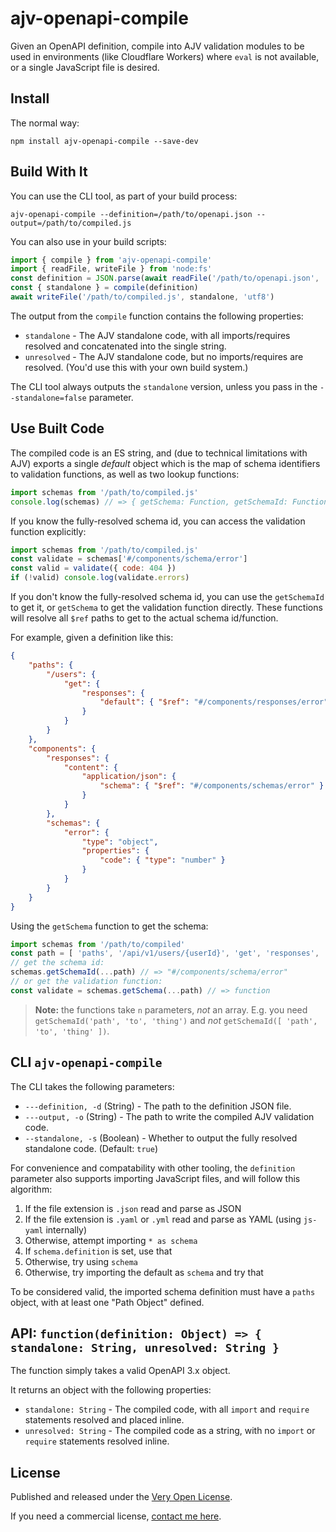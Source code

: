 # ajv-openapi-compile

Given an OpenAPI definition, compile into AJV validation modules to be used in environments (like Cloudflare Workers) where `eval` is not available, or a single JavaScript file is desired.

## Install

The normal way:

```shell
npm install ajv-openapi-compile --save-dev
```

## Build With It

You can use the CLI tool, as part of your build process:

```shell
ajv-openapi-compile --definition=/path/to/openapi.json --output=/path/to/compiled.js
```

You can also use in your build scripts:

```js
import { compile } from 'ajv-openapi-compile'
import { readFile, writeFile } from 'node:fs'
const definition = JSON.parse(await readFile('/path/to/openapi.json', 'utf8'))
const { standalone } = compile(definition)
await writeFile('/path/to/compiled.js', standalone, 'utf8')
```

The output from the `compile` function contains the following properties:

- `standalone` - The AJV standalone code, with all imports/requires resolved and concatenated into the single string.
- `unresolved` - The AJV standalone code, but no imports/requires are resolved. (You'd use this with your own build system.)

The CLI tool always outputs the `standalone` version, unless you pass in the `--standalone=false` parameter.

## Use Built Code

The compiled code is an ES string, and (due to technical limitations with AJV) exports a single *default* object which is the map of schema identifiers to validation functions, as well as two lookup functions:

```js
import schemas from '/path/to/compiled.js'
console.log(schemas) // => { getSchema: Function, getSchemaId: Function, '#/components/schemas/task': Function, ... }
```

If you know the fully-resolved schema id, you can access the validation function explicitly:

```js
import schemas from '/path/to/compiled.js'
const validate = schemas['#/components/schema/error']
const valid = validate({ code: 404 })
if (!valid) console.log(validate.errors)
```

If you don't know the fully-resolved schema id, you can use the `getSchemaId` to get it, or `getSchema` to get the validation function directly. These functions will resolve all `$ref` paths to get to the actual schema id/function.

For example, given a definition like this:

```json
{
	"paths": {
		"/users": {
			"get": {
				"responses": {
					"default": { "$ref": "#/components/responses/error" }
				}
			}
		}
	},
	"components": {
		"responses": {
			"content": {
				"application/json": {
					"schema": { "$ref": "#/components/schemas/error" }
				}
			}
		},
		"schemas": {
			"error": {
				"type": "object",
				"properties": {
					"code": { "type": "number" }
				}
			}
		}
	}
}
```

Using the `getSchema` function to get the schema:

```js
import schemas from '/path/to/compiled'
const path = [ 'paths', '/api/v1/users/{userId}', 'get', 'responses', 'default', 'content', 'application/json', 'schema' ]
// get the schema id:
schemas.getSchemaId(...path) // => "#/components/schema/error"
// or get the validation function:
const validate = schemas.getSchema(...path) // => function
```

> **Note:** the functions take `n` parameters, *not* an array. E.g. you need `getSchemaId('path', 'to', 'thing')` and *not* `getSchemaId([ 'path', 'to', 'thing' ])`.

## CLI `ajv-openapi-compile`

The CLI takes the following parameters:

- `---definition, -d` (String) - The path to the definition JSON file.
- `---output, -o` (String) - The path to write the compiled AJV validation code.
- `--standalone, -s` (Boolean) - Whether to output the fully resolved standalone code. (Default: `true`)

For convenience and compatability with other tooling, the `definition` parameter also supports importing JavaScript files, and will follow this algorithm:

1. If the file extension is `.json` read and parse as JSON
2. If the file extension is `.yaml` or `.yml` read and parse as YAML (using `js-yaml` internally)
3. Otherwise, attempt importing `* as schema`
4. If `schema.definition` is set, use that
5. Otherwise, try using `schema`
6. Otherwise, try importing the default as `schema` and try that

To be considered valid, the imported schema definition must have a `paths` object, with at least one "Path Object" defined.

## API: `function(definition: Object) => { standalone: String, unresolved: String }`

The function simply takes a valid OpenAPI 3.x object.

It returns an object with the following properties:

- `standalone: String` - The compiled code, with all `import` and `require` statements resolved and placed inline.
- `unresolved: String` - The compiled code as a string, with no `import` or `require` statements resolved inline.

## License

Published and released under the [Very Open License](http://veryopenlicense.com).

If you need a commercial license, [contact me here](https://davistobias.com/license?software=ajv-openapi-compile).

